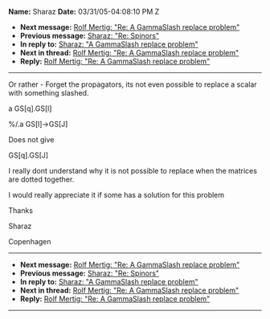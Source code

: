**Name:** Sharaz
**Date:** 03/31/05-04:08:10 PM Z

  - **Next message:** [Rolf Mertig: "Re: A GammaSlash replace
    problem"](0268.html)
  - **Previous message:** [Sharaz: "Re: Spinors"](0266.html)
  - **In reply to:** [Sharaz: "A GammaSlash replace problem"](0265.html)
  - **Next in thread:** [Rolf Mertig: "Re: A GammaSlash replace
    problem"](0268.html)
  - **Reply:** [Rolf Mertig: "Re: A GammaSlash replace
    problem"](0268.html)

-----

Or rather - Forget the propagators, its not even possible to replace a
scalar with something slashed.  

a GS[q].GS[l]  

%/.a GS[l]-\>GS[J]  

Does not give  

GS[q].GS[J]  

I really dont understand why it is not possible to replace when the
matrices are dotted together.  

I would really appreciate it if some has a solution for this problem  

Thanks  

Sharaz  

Copenhagen  

-----

  - **Next message:** [Rolf Mertig: "Re: A GammaSlash replace
    problem"](0268.html)
  - **Previous message:** [Sharaz: "Re: Spinors"](0266.html)
  - **In reply to:** [Sharaz: "A GammaSlash replace problem"](0265.html)
  - **Next in thread:** [Rolf Mertig: "Re: A GammaSlash replace
    problem"](0268.html)
  - **Reply:** [Rolf Mertig: "Re: A GammaSlash replace
    problem"](0268.html)

-----

